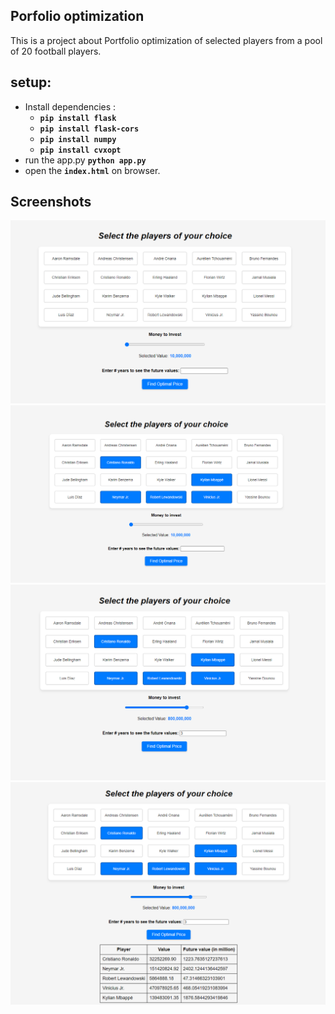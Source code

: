 ## Porfolio optimization 
This is a project about Portfolio optimization of selected players from a pool of 20 football players.

## setup:

- Install dependencies :
    - **` pip install flask `**
    - **` pip install flask-cors `**
    - **` pip install numpy `**
    - **` pip install cvxopt `**
- run the app.py **`python app.py`**
- open the **`index.html`** on browser.

## Screenshots

![Initial Page](/assets/initialpage.png)
![Choose Players](/assets/choose_players.png)
![Select Price and Year](/assets/Put_inputs.png)
![Output](/assets/get_output.png)